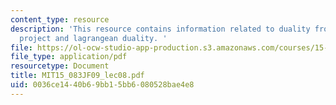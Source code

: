 ```yaml
---
content_type: resource
description: 'This resource contains information related to duality from lift and
  project and lagrangean duality. '
file: https://ol-ocw-studio-app-production.s3.amazonaws.com/courses/15-083j-integer-programming-and-combinatorial-optimization-fall-2009/0036ce1440b69bb15bb6080528bae4e8_MIT15_083JF09_lec08.pdf
file_type: application/pdf
resourcetype: Document
title: MIT15_083JF09_lec08.pdf
uid: 0036ce14-40b6-9bb1-5bb6-080528bae4e8
---
```


